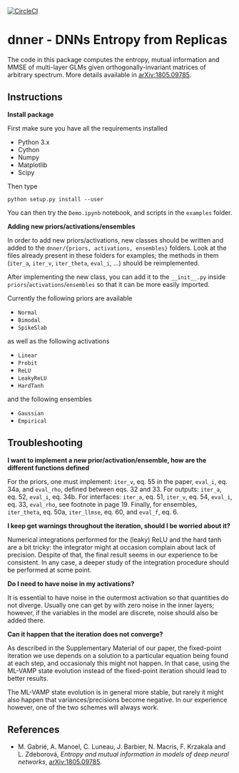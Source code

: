 [![CircleCI](https://circleci.com/gh/sphinxteam/dnner.svg?style=shield&circle-token=bc4469b861e9e60d58fd19f793b483c65d7ae1f0)](https://circleci.com/gh/sphinxteam/dnner)

# dnner - DNNs Entropy from Replicas

The code in this package computes the entropy, mutual information and MMSE
of multi-layer GLMs given orthogonally-invariant matrices of arbitrary
spectrum. More details available in
[arXiv:1805.09785](https://arxiv.org/abs/1805.09785).

## Instructions

**Install package**

First make sure you have all the requirements installed

- Python 3.x
- Cython
- Numpy
- Matplotlib
- Scipy

Then type

```
python setup.py install --user
```

You can then try the `Demo.ipynb` notebook, and scripts in the `examples`
folder.

**Adding new priors/activations/ensembles**

In order to add new priors/activations, new classes should be written and
added to the `dnner/{priors, activations, ensembles}` folders. Look at the
files already present in these folders for examples; the methods in them
(`iter_a`, `iter_v`, `iter_theta`, `eval_i`, ...) should be reimplemented.

After implementing the new class, you can add it to the `__init__.py` inside
`priors`/`activations`/`ensembles` so that it can be more easily imported.

Currently the following priors are available

- `Normal`
- `Bimodal`
- `SpikeSlab`

as well as the following activations

- `Linear`
- `Probit`
- `ReLU`
- `LeakyReLU`
- `HardTanh`

and the following ensembles

- `Gaussian`
- `Empirical`

## Troubleshooting

**I want to implement a new prior/activation/ensemble, how are the
different functions defined**

For the priors, one must implement: `iter_v`, eq. 55 in the paper,
`eval_i`, eq. 34a, and `eval_rho`, defined between eqs. 32 and 33.
For outputs: `iter_a`, eq. 52, `eval_i`, eq. 34b. For interfaces:
`iter_a`, eq. 51, `iter_v`, eq. 54, `eval_i`, eq. 33, `eval_rho`, see
footnote in page 19. Finally, for ensembles, `iter_theta`, eq. 50a,
`iter_llmse`, eq. 60, and `eval_f`, eq. 6.

**I keep get warnings throughout the iteration, should I be worried about
it?**

Numerical integrations performed for the (leaky) ReLU and the hard tanh are
a bit tricky: the integrator might at occasion complain about lack of
precision. Despite of that, the final result seems in our experience to be
consistent. In any case, a deeper study of the integration procedure should
be performed at some point.

**Do I need to have noise in my activations?**

It is essential to have noise in the outermost activation so that quantities
do not diverge. Usually one can get by with zero noise in the inner layers;
however, if the variables in the model are discrete, noise should also be
added there.

**Can it happen that the iteration does not converge?**

As described in the Supplementary Material of our paper, the fixed-point
iteration we use depends on a solution to a particular equation being found
at each step, and occasionaly this might not happen. In that case, using the
ML-VAMP state evolution instead of the fixed-point iteration should lead
to better results.

The ML-VAMP state evolution is in general more stable, but rarely it might
also happen that variances/precisions become negative. In our experience
however, one of the two schemes will always work.

## References

- M. Gabrié, A. Manoel, C. Luneau, J. Barbier, N. Macris, F. Krzakala and L.
  Zdeborová, *Entropy and mutual information in models of deep neural
  networks*, [arXiv:1805.09785](https://arxiv.org/abs/1805.09785).
